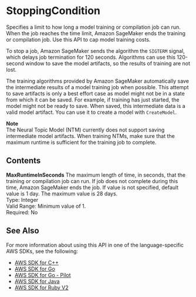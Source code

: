 # StoppingCondition<a name="API_StoppingCondition"></a>

Specifies a limit to how long a model training or compilation job can run\. When the job reaches the time limit, Amazon SageMaker ends the training or compilation job\. Use this API to cap model training costs\.

To stop a job, Amazon SageMaker sends the algorithm the `SIGTERM` signal, which delays job termination for 120 seconds\. Algorithms can use this 120\-second window to save the model artifacts, so the results of training are not lost\. 

The training algorithms provided by Amazon SageMaker automatically save the intermediate results of a model training job when possible\. This attempt to save artifacts is only a best effort case as model might not be in a state from which it can be saved\. For example, if training has just started, the model might not be ready to save\. When saved, this intermediate data is a valid model artifact\. You can use it to create a model with `CreateModel`\.

**Note**  
The Neural Topic Model \(NTM\) currently does not support saving intermediate model artifacts\. When training NTMs, make sure that the maximum runtime is sufficient for the training job to complete\.

## Contents<a name="API_StoppingCondition_Contents"></a>

 **MaxRuntimeInSeconds**   <a name="SageMaker-Type-StoppingCondition-MaxRuntimeInSeconds"></a>
The maximum length of time, in seconds, that the training or compilation job can run\. If job does not complete during this time, Amazon SageMaker ends the job\. If value is not specified, default value is 1 day\. The maximum value is 28 days\.  
Type: Integer  
Valid Range: Minimum value of 1\.  
Required: No

## See Also<a name="API_StoppingCondition_SeeAlso"></a>

For more information about using this API in one of the language\-specific AWS SDKs, see the following:
+  [AWS SDK for C\+\+](https://docs.aws.amazon.com/goto/SdkForCpp/sagemaker-2017-07-24/StoppingCondition) 
+  [AWS SDK for Go](https://docs.aws.amazon.com/goto/SdkForGoV1/sagemaker-2017-07-24/StoppingCondition) 
+  [AWS SDK for Go \- Pilot](https://docs.aws.amazon.com/goto/SdkForGoPilot/sagemaker-2017-07-24/StoppingCondition) 
+  [AWS SDK for Java](https://docs.aws.amazon.com/goto/SdkForJava/sagemaker-2017-07-24/StoppingCondition) 
+  [AWS SDK for Ruby V2](https://docs.aws.amazon.com/goto/SdkForRubyV2/sagemaker-2017-07-24/StoppingCondition) 